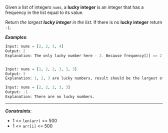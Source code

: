Given a list of integers `nums`, a **lucky integer** is an integer that has a frequency in the list equal to its value.

Return _the largest **lucky integer** in the list_. If there is no **lucky integer** return `-1`.

**_Examples_**:
```python
Input: nums = [2, 2, 3, 4]
Output: 2
Explanation: The only lucky number here - 2. Because frequency[2] == 2.


Input: nums = [1, 2, 2, 3, 3, 3]
Output: 3
Explanation: 1, 2, 3 are lucky numbers, result should be the largest of them.

Input: nums = [2, 2, 2, 3, 3]
Output: -1
Explanation: There are no lucky numbers.
```
---
**_Constraints_**:
- 1 <= `len(arr)` <= 500
- 1 <= `arr[i]` <= 500